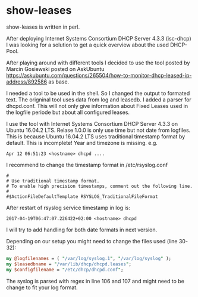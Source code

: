 # show-leases
show-leases is written in perl.

After deploying Internet Systems Consortium DHCP Server 4.3.3 (isc-dhcp) I was looking for a solution to get a quick overview about the used DHCP-Pool.

After playing around with different tools I decided to use the tool posted by Marcin Gosiewski posted on AskUbuntu https://askubuntu.com/questions/265504/how-to-monitor-dhcp-leased-ip-address/892586 as base.

I needed a tool to be used in the shell. So I changed the output to formated text. 
The origninal tool uses data from log and leasedb. I added a parser for dhcpd.conf. This will not only give information about Fixed Leases used in the logfile periode but about all configured leases. 

I use the tool with Internet Systems Consortium DHCP Server 4.3.3 on Ubuntu 16.04.2 LTS.
Relase 1.0.0 is only use time but not date from logfiles. This is because Ubuntu 16.04.2 LTS uses traditional timestamp format by default. This is incomplete! Year and timezone is missing. 
e.g.
```
Apr 12 06:51:23 <hostname> dhcpd ....
```

I recommend to change the timestamp format in /etc/rsyslog.conf 
```
#
# Use traditional timestamp format.
# To enable high precision timestamps, comment out the following line.
#
#$ActionFileDefaultTemplate RSYSLOG_TraditionalFileFormat
```

After restart of rsyslog service timestamp in log is:
```
2017-04-19T06:47:07.226422+02:00 <hostname> dhcpd
```
I will try to add handling for both date formats in next version.

Depending on our setup you might need to change the files used (line 30-32):
```perl
my @logfilenames = ( "/var/log/syslog.1", "/var/log/syslog" );
my $leasedbname = "/var/lib/dhcp/dhcpd.leases";
my $configfilename = "/etc/dhcp/dhcpd.conf";
```

The syslog is parsed with regex in line 106 and 107 and might need to be change to fit your log format.
